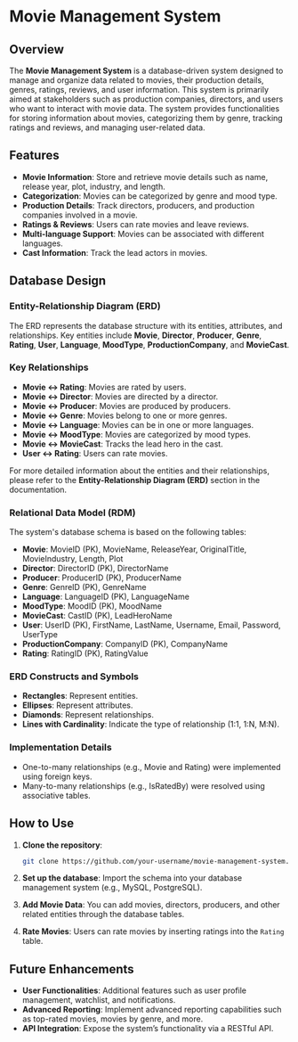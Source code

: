 # Movie Management System

## Overview
The **Movie Management System** is a database-driven system designed to manage and organize data related to movies, their production details, genres, ratings, reviews, and user information. This system is primarily aimed at stakeholders such as production companies, directors, and users who want to interact with movie data. The system provides functionalities for storing information about movies, categorizing them by genre, tracking ratings and reviews, and managing user-related data.

## Features
- **Movie Information**: Store and retrieve movie details such as name, release year, plot, industry, and length.
- **Categorization**: Movies can be categorized by genre and mood type.
- **Production Details**: Track directors, producers, and production companies involved in a movie.
- **Ratings & Reviews**: Users can rate movies and leave reviews.
- **Multi-language Support**: Movies can be associated with different languages.
- **Cast Information**: Track the lead actors in movies.

## Database Design

### Entity-Relationship Diagram (ERD)
The ERD represents the database structure with its entities, attributes, and relationships. Key entities include **Movie**, **Director**, **Producer**, **Genre**, **Rating**, **User**, **Language**, **MoodType**, **ProductionCompany**, and **MovieCast**.

### Key Relationships
- **Movie ↔ Rating**: Movies are rated by users.
- **Movie ↔ Director**: Movies are directed by a director.
- **Movie ↔ Producer**: Movies are produced by producers.
- **Movie ↔ Genre**: Movies belong to one or more genres.
- **Movie ↔ Language**: Movies can be in one or more languages.
- **Movie ↔ MoodType**: Movies are categorized by mood types.
- **Movie ↔ MovieCast**: Tracks the lead hero in the cast.
- **User ↔ Rating**: Users can rate movies.

For more detailed information about the entities and their relationships, please refer to the **Entity-Relationship Diagram (ERD)** section in the documentation.

### Relational Data Model (RDM)
The system's database schema is based on the following tables:

- **Movie**: MovieID (PK), MovieName, ReleaseYear, OriginalTitle, MovieIndustry, Length, Plot
- **Director**: DirectorID (PK), DirectorName
- **Producer**: ProducerID (PK), ProducerName
- **Genre**: GenreID (PK), GenreName
- **Language**: LanguageID (PK), LanguageName
- **MoodType**: MoodID (PK), MoodName
- **MovieCast**: CastID (PK), LeadHeroName
- **User**: UserID (PK), FirstName, LastName, Username, Email, Password, UserType
- **ProductionCompany**: CompanyID (PK), CompanyName
- **Rating**: RatingID (PK), RatingValue

### ERD Constructs and Symbols
- **Rectangles**: Represent entities.
- **Ellipses**: Represent attributes.
- **Diamonds**: Represent relationships.
- **Lines with Cardinality**: Indicate the type of relationship (1:1, 1:N, M:N).

### Implementation Details
- One-to-many relationships (e.g., Movie and Rating) were implemented using foreign keys.
- Many-to-many relationships (e.g., IsRatedBy) were resolved using associative tables.

## How to Use
1. **Clone the repository**:
   ```bash
   git clone https://github.com/your-username/movie-management-system.git
   ```

2. **Set up the database**:
   Import the schema into your database management system (e.g., MySQL, PostgreSQL).

3. **Add Movie Data**:
   You can add movies, directors, producers, and other related entities through the database tables.

4. **Rate Movies**:
   Users can rate movies by inserting ratings into the `Rating` table.

## Future Enhancements
- **User Functionalities**: Additional features such as user profile management, watchlist, and notifications.
- **Advanced Reporting**: Implement advanced reporting capabilities such as top-rated movies, movies by genre, and more.
- **API Integration**: Expose the system’s functionality via a RESTful API.
